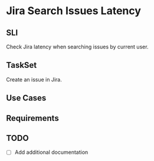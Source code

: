 # Jira Search Issues Latency

## SLI
Check Jira latency when searching issues by current user.

## TaskSet
Create an issue in Jira.

## Use Cases

## Requirements

## TODO
- [ ] Add additional documentation